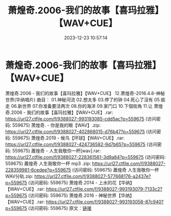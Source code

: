 ﻿---
title: 萧煌奇.2006-我们的故事【喜玛拉雅】【WAV+CUE】
date: 2023-12-23 10:57:14
categories: WAV车载音乐、镜像
tags: 华语中文
---
# 萧煌奇.2006-我们的故事【喜玛拉雅】【WAV+CUE】

萧煌奇.2006 - 我们的故事【喜玛拉雅】【WAV+CUE】
12.萧煌奇-2016.4.8-神秘世界(华纳唱片)
曲目：
01.神秘河流
02.想太多
03.停了的钟
04.死心了沒有
05.偷走
06.新世界
07.你准备要活两次
08.你的海洋
09.家门口
10.下個街角
11.让
萧煌奇.2006 - 我们的故事【喜玛拉雅】【WAV+CUE】.rar: https://url27.ctfile.com/f/9388027-993193085-cdd5ac?p=559675
(访问密码: 559675)
萧煌奇. - 你是我的眼【WAV】.zip: https://url27.ctfile.com/f/9388027-402868015-d76b47?p=559675
(访问密码: 559675)
萧煌奇.2019 - 候鸟【环球】【WAV+CUE】.rar: https://url27.ctfile.com/f/9388027-424736582-9d7b65?p=559675
(访问密码: 559675)
蕭煌奇 - 人生我敬你一杯[wav].rar: https://url27.ctfile.com/f/9388027-228361561-3d9a84?p=559675
(访问密码: 559675)
蕭煌奇 人生我敬你一杯 mp3 .zip: https://url27.ctfile.com/f/9388027-228359981-6cedee?p=559675
(访问密码: 559675)
蕭煌奇 人生我敬你一杯 WAV分轨.zip: https://url27.ctfile.com/f/9388027-577668176-a2437e?p=559675
(访问密码: 559675)
萧煌奇.2014 - 上水的花【华纳】【WAV+CUE】.rar: https://url27.ctfile.com/f/9388027-993193079-7133c2?p=559675
(访问密码: 559675)
萧煌奇.2016 - 神秘世界【华纳】【WAV+CUE】.rar: https://url27.ctfile.com/f/9388027-993193058-87c940?p=559675
(访问密码: 559675)
原文：[链接](https://blog.sina.com.cn/s/blog_1647c7e76010313ys.html)